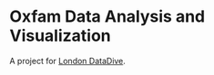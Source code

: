 Oxfam Data Analysis and Visualization
=====================================

A project for [London DataDive](https://datadivelondon.eventbrite.co.uk).
